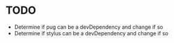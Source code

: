 # TODO

* Determine if pug can be a devDependency and change if so
* Determine if stylus can be a devDependency and change if so
